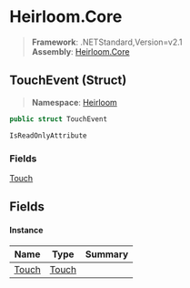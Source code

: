 # Heirloom.Core

> **Framework**: .NETStandard,Version=v2.1  
> **Assembly**: [Heirloom.Core][0]

## TouchEvent (Struct)

> **Namespace**: [Heirloom][0]

```cs
public struct TouchEvent
```

`IsReadOnlyAttribute`

### Fields

[Touch][1]

## Fields

#### Instance

| Name       | Type       | Summary |
|------------|------------|---------|
| [Touch][1] | [Touch][2] |         |

[0]: ../../Heirloom.Core.md
[1]: TouchEvent/Touch.md
[2]: Touch.md
